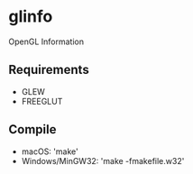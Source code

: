 # glinfo
OpenGL Information

## Requirements
* GLEW
* FREEGLUT

## Compile
* macOS: 'make'
* Windows/MinGW32: 'make -fmakefile.w32'
